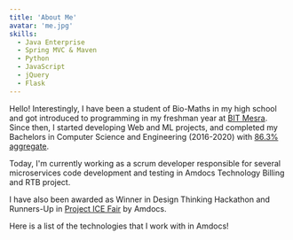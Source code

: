 ```yaml
---
title: 'About Me'
avatar: 'me.jpg'
skills:
  - Java Enterprise
  - Spring MVC & Maven
  - Python
  - JavaScript
  - jQuery
  - Flask
---
```


Hello! Interestingly, I have been a student of Bio-Maths in my high school and got introduced to programming in my freshman year at [BIT Mesra](https://www.bitmesra.ac.in/). Since then, I started developing Web and ML projects, and completed my Bachelors in Computer Science and Engineering (2016-2020) with [86.3% aggregate](https://drive.google.com/file/d/1G4UBPBP0mvWZLRdkF_EcpmKKGp7_OA8U/view?usp=sharing).

Today, I'm currently working as a scrum developer responsible for several microservices code development and testing in Amdocs Technology Billing and RTB project.

I have also been awarded as Winner in Design Thinking Hackathon and Runners-Up in [Project ICE Fair](https://drive.google.com/file/d/1laynNsd9hIqxL-imT8dkAWqq7ZO4hj1a/view?usp=sharing) by Amdocs.

Here is a list of the technologies that I work with in Amdocs!
